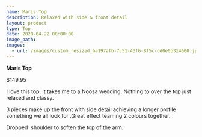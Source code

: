 ```yaml
---
name: Maris Top
description: Relaxed with side & front detail
layout: product
type: Top
date: 2020-04-22 00:00:00
image_path:
images:
  - url: /images/custom_resized_ba197afb-7c51-43f6-8f5c-cd0e0b314600.jpg
---
```


**Maris Top**

$149.95

I love this top. It takes me to a Noosa wedding. Nothing to over the top just relaxed and classy.

3 pieces make up the front with side detail achieving a longer profile something we all look for .Great effect teaming 2 colours together.

Dropped&nbsp; shoulder to soften the top of the arm.&nbsp;

&nbsp;